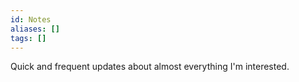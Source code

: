```yaml
---
id: Notes
aliases: []
tags: []
---
```


Quick and frequent updates about almost everything I'm interested.
